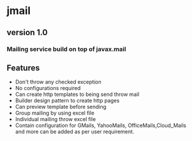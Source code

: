 # jmail
## version 1.0

### Mailing service build on top of javax.mail

## Features
- Don't throw any checked exception
- No configurations required 
- Can create http templates to being send throw mail
- Builder design pattern to create http pages
- Can preview template before sending
- Group mailing by using excel file
- Individual mailing throw excel file
- Contain configuration for GMails, YahooMails, OfficeMails,Cloud_Mails 
  and more can be added as per user requirement.
